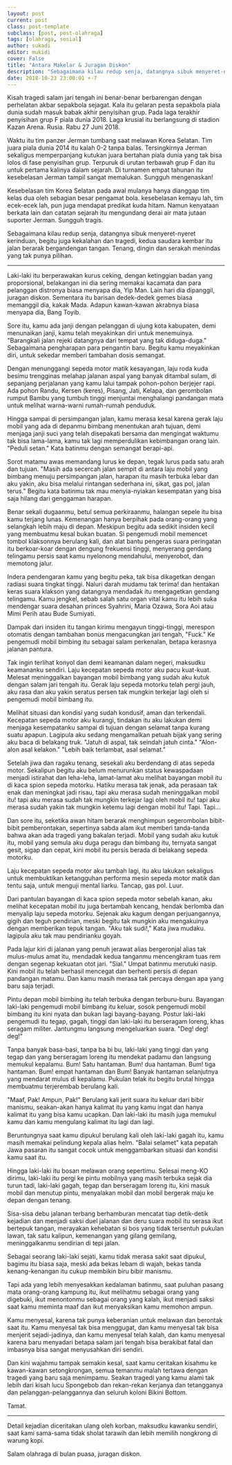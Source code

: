 ```yaml
---
layout: post
current: post
class: post-template
subclass: [post, post-olahraga]
tags: [olahraga, sosial]
author: sukadi
editor: mukidi
cover: False
title: "Antara Makelar & Juragan Diskon"
description: "Sebagaimana kilau redup senja, datangnya sibuk menyeret-nyeret kerinduan, begitu juga kekalahan dan tragedi"
date: 2018-10-23 23:00:01 +-7
---
```


Kisah tragedi salam jari tengah ini benar-benar berbarengan dengan perhelatan akbar sepakbola sejagat. Kala itu gelaran pesta sepakbola piala dunia sudah masuk babak akhir penyisihan grup. Pada laga terakhir penyisihan grup F piala dunia 2018. Laga krusial itu berlangsung di stadion Kazan Arena. Rusia. Rabu 27 Juni 2018.

Waktu itu tim panzer Jerman tumbang saat melawan Korea Selatan. Tim juara piala dunia 2014 itu kalah 0-2 tanpa balas. Tersingkirnya Jerman sekaligus memperpanjang kutukan juara bertahan piala dunia yang tak bisa lolos di fase penyisihan grup. Terpuruk di urutan terbawah grup F dan itu untuk pertama kalinya dalam sejarah. Di turnamen empat tahunan itu kesebelasan Jerman tampil sangat memalukan. Sungguh mengenaskan!

Kesebelasan tim Korea Selatan pada awal mulanya hanya dianggap tim kelas dua oleh sebagian besar pengamat bola. kesebelasan kemayu lah, tim ecek-ecek lah, pun juga mendapat predikat kuda hitam. Namun kenyataan berkata lain dan catatan sejarah itu mengundang derai air mata jutaan suporter Jerman. Sungguh tragis.

Sebagaimana kilau redup senja, datangnya sibuk menyeret-nyeret kerinduan, begitu juga kekalahan dan tragedi, kedua saudara kembar itu jalan berarak bergandengan tangan. Tenang, dingin dan serakah menindas yang tak punya pilihan.
___

Laki-laki itu berperawakan kurus ceking, dengan ketinggian badan yang proporsional, belakangan ini dia sering memakai kacamata dan para pelanggan distronya biasa menyapa dia, Yip Man. Lain hari dia dipanggil, juragan diskon. Sementara itu barisan dedek-dedek gemes biasa memanggil dia, kakak Mada. Adapun kawan-kawan akrabnya biasa menyapa dia, Bang Toyib.

Sore itu, kamu ada janji dengan pelanggan di ujung kota kabupaten, demi menunaikan janji, kamu telah meyakinkan diri untuk menemuinya. "Barangkali jalan rejeki datangnya dari tempat yang tak diduga-duga." Sebagaimana pengharapan para pengantin baru. Begitu kamu meyakinkan diri, untuk sekedar memberi tambahan dosis semangat.

Dengan menunggangi sepeda motor matik kesayangan, laju roda kuda besimu trengginas melahap jalanan aspal yang banyak ditambal sulam, di sepanjang perjalanan yang kamu lalui tampak pohon-pohon berjejer rapi. Ada pohon Randu, Kersen (keres), Pisang, Jati, Kelapa, dan gerombolan rumput Bambu yang tumbuh tinggi menjuntai menghalangi pandangan mata untuk melihat warna-warni rumah-rumah penduduk.

Hingga sampai di persimpangan jalan, kamu merasa kesal karena gerak laju mobil yang ada di depanmu bimbang menentukan arah tujuan, demi menjaga janji suci yang telah disepakati bersama dan mengingat waktumu tak bisa lama-lama, kamu tak lagi memperdulikan kebimbangan orang lain. "Peduli setan." Kata batinmu dengan semangat berapi-api.

Sorot matamu awas memandang lurus ke depan, tegak lurus pada satu arah dan tujuan. "Masih ada secercah jalan sempit di antara laju mobil yang bimbang menuju persimpangan jalan, harapan itu masih terbuka lebar dan aku yakin, aku bisa melalui rintangan sederhana ini, sikat, gas pol, jalan terus." Begitu kata batinmu tak mau menyia-nyiakan kesempatan yang bisa saja hilang dari genggaman harapan.

Benar sekali dugaanmu, betul semua perkiraanmu, halangan sepele itu bisa kamu terjang lunas. Kemenangan hanya berpihak pada orang-orang yang selangkah lebih maju di depan. Meskipun begitu ada sedikit insiden kecil yang membuatmu kesal bukan buatan. Si pengemudi mobil memencet tombol klaksonnya berulang kali, dan alat bantu pengeras suara peringatan itu berkoar-koar dengan dengung frekuensi tinggi, menyerang gendang telingamu persis saat kamu nyelonong mendahului, menyerobot, dan memotong jalur.

Indera pendengaran kamu yang begitu peka, tak bisa dikagetkan dengan radiasi suara tingkat tinggi. Naluri darah mudamu tak terima! dan hentakan keras suara klakson yang datangnya mendadak itu mengagetkan gendang telingamu. Kamu jengkel, sebab salah satu organ vital kamu itu lebih suka mendengar suara desahan princes Syahrini, Maria Ozawa, Sora Aoi atau Mimi Perih atau Bude Sumiyati.

Dampak dari insiden itu tangan kirimu mengayun tinggi-tinggi, merespon otomatis dengan tambahan bonus mengacungkan jari tengah, "Fuck." Ke pengemudi mobil bimbing itu sebagai salam perkenalan, betapa kerasnya jalanan pantura.

Tak ingin terlihat konyol dan demi keamanan dalam negeri, maksudku keamananku sendiri. Laju kecepatan sepeda motor aku pacu kuat-kuat. Melesat meninggalkan bayangan mobil bimbang yang sudah aku kutuk dengan salam jari tengah itu. Gerak laju sepeda motorku telah pergi jauh, aku rasa dan aku yakin seratus persen tak mungkin terkejar lagi oleh si pengemudi mobil bimbang itu.

Melihat situasi dan kondisi yang sudah kondusif, aman dan terkendali. Kecepatan sepeda motor aku kurangi, tindakan itu aku lakukan demi menjaga kesempatanku sampai di tujuan dengan selamat tanpa kurang suatu apapun. Lagipula aku sedang mengamalkan petuah bijak yang sering aku baca di belakang truk. "Jatuh di aspal, tak seindah jatuh cinta." "Alon-alon asal kelakon." "Lebih baik terlambat, asal selamat."

Setelah jiwa dan ragaku tenang, sesekali aku berdendang di atas sepeda motor. Sekalipun begitu aku belum menurunkan status kewaspadaan menjadi istirahat dan leha-leha, lamat-lamat aku melihat bayangan mobil itu di kaca spion sepeda motorku. Hatiku merasa tak jenak, ada perasaan tak enak dan meningkat jadi risau, tapi aku merasa sudah meninggalkan mobil itu! tapi aku merasa sudah tak mungkin terkejar lagi oleh mobil itu! tapi aku merasa sudah yakin tak mungkin ketemu lagi dengan mobil itu! Tapi. Tapi...

Dan sore itu, seketika awan hitam berarak menghimpun segerombolan bibit-bibit pemberontakan, sepertinya sabda alam ikut memberi tanda-tanda bahwa akan ada tragedi yang bakalan terjadi. Mobil yang sudah aku kutuk itu, mobil yang semula aku duga peragu dan bimbang itu, ternyata sangat gesit, sigap dan cepat, kini mobil itu persis berada di belakang sepeda motorku.

Laju kecepatan sepeda motor aku tambah lagi, itu aku lakukan sekaligus untuk membuktikan ketangguhan performa mesin sepeda motor matik dan tentu saja, untuk menguji mental liarku. Tancap, gas pol. Luur.

Dari pantulan bayangan di kaca spion sepeda motor sebelah kanan, aku melihat kecepatan mobil itu juga bertambah kencang, hendak berlomba dan menyalip laju sepeda motorku. Sejenak aku kagum dengan perjuangannya, gigih dan teguh pendirian, meski begitu tak mungkin aku mengakuinya dengan memberikan tepuk tangan. "Aku tak sudi!," Kata jiwa mudaku. lagipula aku tak mau pendirianku goyah.

Pada lajur kiri di jalanan yang penuh jerawat alias bergeronjal alias tak mulus-mulus amat itu, mendadak kedua tanganmu mencengkram tuas rem dengan segenap kekuatan otot jari. "Sial." Umpat batinmu merutuki nasip. Kini mobil itu telah berhasil mencegat dan berhenti persis di depan pandangan matamu. Dan kamu masih merasa tak percaya dengan apa yang baru saja terjadi.

Pintu depan mobil bimbing itu telah terbuka dengan terburu-buru. Bayangan laki-laki pengemudi mobil bimbang itu keluar, sosok pengemudi mobil bimbang itu kini nyata dan bukan lagi bayang-bayang. Postur laki-laki pengemudi itu tegap, gagah, tinggi dan laki-laki itu berseragam loreng, khas seragam militer. Jantungmu langsung mengeluarkan suara. "Deg! deg! deg!"

Tanpa banyak basa-basi, tanpa ba bi bu, laki-laki yang tinggi dan yang tegap dan yang berseragam loreng itu mendekat padamu dan langsung memukul kepalamu. Bum! Satu hantaman. Bum! dua hantaman. Bum! tiga hantaman. Bum! empat hantaman dan Bum! Banyak hantaman selanjutnya yang mendarat mulus di kepalamu. Pukulan telak itu begitu brutal hingga membuatmu terjerembab berulang kali.

"Maaf, Pak! Ampun, Pak!" Berulang kali jerit suara itu keluar dari bibir manismu, seakan-akan hanya kalimat itu yang kamu ingat dan hanya kalimat itu yang bisa kamu ucapkan. Dan laki-laki itu masih juga memukul kamu dan kamu mengulang kalimat itu lagi dan lagi.

Beruntungnya saat kamu dipukul berulang kali oleh laki-laki gagah itu, kamu masih memakai pelindung kepala alias helm. "Balai selamet" kata pepatah Jawa pasaran itu sangat cocok untuk menggambarkan situasi dan kondisi kamu saat itu.

Hingga laki-laki itu bosan melawan orang sepertimu. Selesai meng-KO dirimu, laki-laki itu pergi ke pintu mobilnya yang masih terbuka sejak dia turun tadi, laki-laki gagah, tegap dan berseragam loreng itu, kini masuk mobil dan menutup pintu, menyalakan mobil dan mobil bergerak maju ke depan dengan tenang.

Sisa-sisa debu jalanan terbang berhamburan mencatat tiap detik-detik kejadian dan menjadi saksi duel jalanan dan deru suara mobil itu serasa ikut bertepuk tangan, merayakan kehebatan si bos yang tidak tersentuh pukulan lawan, tak satu kalipun, kemenangan yang gilang gemilang, meninggalkanmu sendirian di tepi jalan.

Sebagai seorang laki-laki sejati, kamu tidak merasa sakit saat dipukul, bagimu itu biasa saja, meski ada bekas lebam di wajah, bekas tanda kenang-kenangan itu cukup membikin biru bibir manismu.

Tapi ada yang lebih menyesakkan kedalaman batinmu, saat puluhan pasang mata orang-orang kampung itu, ikut melihatmu sebagai orang yang digebuki, ikut menontonmu sebagai orang yang kalah, ikut menjadi saksi saat kamu meminta maaf dan ikut menyaksikan kamu memohon ampun.

Kamu menyesal, karena tak punya keberanian untuk melawan dan berontak saat itu. Kamu menyesal tak bisa menggugat, dan kamu menyesal tak bisa menjerit sejadi-jadinya, dan kamu menyesal telah kalah, dan kamu menyesal karena baru menyadari betapa salam jari tengah bisa berakibat fatal dan imbasnya bisa sangat menyusahkan diri sendiri.

Dan kini wajahmu tampak semakin kesal, saat kamu ceritakan kisahmu ke kawan-kawan setongkrongan, semua temanmu malah tertawa dengan tragedi yang baru saja menimpamu. Seakan tragedi yang kamu alami tak lebih dari kisah lucu Spongebob dan rekan-rekan kerjanya dan tetangganya dan pelanggan-pelanggannya dan seluruh koloni Bikini Bottom.

Tamat.
___

Detail kejadian diceritakan ulang oleh korban, maksudku kawanku sendiri, saat kami sama-sama tidak sholat tarawih dan lebih memilih nongkrong di warung kopi.

Salam olahraga di bulan puasa, juragan diskon.